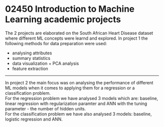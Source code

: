 # 02450 Introduction to Machine Learning academic projects
The 2 projects are elaborated on the South African Heart Disease dataset where different ML concepts were learnd and explored.
In project 1 the following methods for data preparation were used:
- analysing attributes
- summary statistics
- data visualization + PCA analysis
- feature extraction
---
In project 2 the main focus was on analysing the performance of different ML models when it comes to applying them for a regression or a classification problem.<br>
For the regression problem we have analysed 3 models which are: baseline, linear regression with regularization paramter and ANN with the tuning parameter - the number of hidden units.<br>
For the classification problem we have also analysed 3 models: baseline, logistic regression and ANN.

